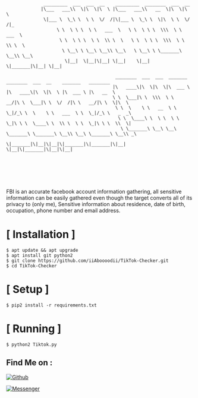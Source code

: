 

```         
              _________  ___  ___  __    _________  ________  ___  __           
             |\___   ___\\  \|\  \|\  \ |\___   ___\\   __  \|\  \|\  \        
              \|___ \  \_\ \  \ \  \/  /|\|___ \  \_\ \  \|\  \ \  \/  /|_       
                   \ \  \ \ \  \ \   ___  \   \ \  \ \ \  \\\  \ \   ___  \      
                    \ \  \ \ \  \ \  \\ \  \   \ \  \ \ \  \\\  \ \  \\ \  \     
                     \ \__\ \ \__\ \__\\ \__\   \ \__\ \ \_______\ \__\\ \__\    
                      \|__|  \|__|\|__| \|__|    \|__|  \|_______|\|__| \|__|    
                      
                                         ________  ___  ___  _______   ________  ___  __    _______   ________     
                                        |\   ____\|\  \|\  \|\  ___ \ |\   ____\|\  \|\  \ |\  ___ \ |\   __  \    
                                        \ \  \___|\ \  \\\  \ \   __/|\ \  \___|\ \  \/  /|\ \   __/|\ \  \|\  \   
                                         \ \  \    \ \   __  \ \  \_|/_\ \  \    \ \   ___  \ \  \_|/_\ \   _  _\  
                                          \ \  \____\ \  \ \  \ \  \_|\ \ \  \____\ \  \\ \  \ \  \_|\ \ \  \\  \| 
                                           \ \_______\ \__\ \__\ \_______\ \_______\ \__\\ \__\ \_______\ \__\\ _\ 
                                            \|_______|\|__|\|__|\|_______|\|_______|\|__| \|__|\|_______|\|__|\|__|
                                                                           
                                                                           
                                                                           
                                                                   
                                                                   
                                                                                                                                                                                                                
```
FBI is an accurate facebook account information gathering, all sensitive information can be easily gathered even though the target converts all of its privacy to (only me), Sensitive information about residence, date of birth, occupation, phone number and email address.



# [ Installation ]
```
$ apt update && apt upgrade
$ apt install git python2
$ git clone https://github.com/iiAboooodii/TikTok-Checker.git
$ cd TikTok-Checker
```

# [ Setup ]
```
$ pip2 install -r requirements.txt
```
# [ Running ]
```
$ python2 Tiktok.py
```


## Find Me on :

[![Github](https://img.shields.io/badge/Github-0Riddle0-green?style=for-the-badge&logo=github)](https://github.com/iiAboooodii)

[![Messenger](https://img.shields.io/badge/Chat-Messenger-blue?style=for-the-badge&logo=messenger)](https://m.me/xiAbooD)



